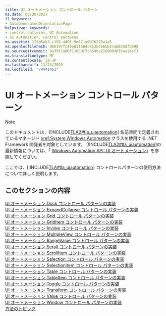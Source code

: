 ```yaml
---
title: UI オートメーション コントロール パターン
ms.date: 03/30/2017
f1_keywords:
- AutoGeneratedOrientationPage
helpviewer_keywords:
- control patterns, UI Automation
- UI Automation, control patterns
ms.assetid: 1f8b5ab3-c193-4d0f-9e67-a0076225a1a5
ms.openlocfilehash: d86397fc49ad1fe04c4c3b4565b2cab850dfb695
ms.sourcegitcommit: 9a39f2a06f110c9c7ca54ba216900d038aa14ef3
ms.translationtype: MT
ms.contentlocale: ja-JP
ms.lasthandoff: 11/23/2019
ms.locfileid: "74441461"
---
```

# <a name="ui-automation-control-patterns"></a>UI オートメーション コントロール パターン
> [!NOTE]
> このドキュメントは、[!INCLUDE[TLA2#tla_uiautomation](../../../includes/tla2sharptla-uiautomation-md.md)] 名前空間で定義されているマネージド <xref:System.Windows.Automation> クラスを使用する .NET Framework 開発者を対象としています。 [!INCLUDE[TLA2#tla_uiautomation](../../../includes/tla2sharptla-uiautomation-md.md)]の最新情報については、「 [Windows Automation API: UI オートメーション](/windows/win32/winauto/entry-uiauto-win32)」を参照してください。  
  
 ここでは、[!INCLUDE[TLA#tla_uiautomation](../../../includes/tlasharptla-uiautomation-md.md)] コントロールパターンの使用方法について詳しく説明します。  
  
## <a name="in-this-section"></a>このセクションの内容  
 [UI オートメーション Dock コントロール パターンの実装](implementing-the-ui-automation-dock-control-pattern.md)  
 [UI オートメーション ExpandCollapse コントロール パターンの実装](implementing-the-ui-automation-expandcollapse-control-pattern.md)  
 [UI オートメーション Grid コントロール パターンの実装](implementing-the-ui-automation-grid-control-pattern.md)  
 [UI オートメーション GridItem コントロール パターンの実装](implementing-the-ui-automation-griditem-control-pattern.md)  
 [UI オートメーション Invoke コントロール パターンの実装](implementing-the-ui-automation-invoke-control-pattern.md)  
 [UI オートメーション MultipleView コントロール パターンの実装](implementing-the-ui-automation-multipleview-control-pattern.md)  
 [UI オートメーション RangeValue コントロール パターンの実装](implementing-the-ui-automation-rangevalue-control-pattern.md)  
 [UI オートメーション Scroll コントロール パターンの実装](implementing-the-ui-automation-scroll-control-pattern.md)  
 [UI オートメーション ScrollItem コントロール パターンの実装](implementing-the-ui-automation-scrollitem-control-pattern.md)  
 [UI オートメーション Selection コントロール パターンの実装](implementing-the-ui-automation-selection-control-pattern.md)  
 [UI オートメーション SelectionItem コントロール パターンの実装](implementing-the-ui-automation-selectionitem-control-pattern.md)  
 [UI オートメーション Table コントロール パターンの実装](implementing-the-ui-automation-table-control-pattern.md)  
 [UI オートメーション TableItem コントロール パターンの実装](implementing-the-ui-automation-tableitem-control-pattern.md)  
 [UI オートメーション Toggle コントロール パターンの実装](implementing-the-ui-automation-toggle-control-pattern.md)  
 [UI オートメーション Transform コントロール パターンの実装](implementing-the-ui-automation-transform-control-pattern.md)  
 [UI オートメーション Value コントロール パターンの実装](implementing-the-ui-automation-value-control-pattern.md)  
 [UI オートメーション Window コントロール パターンの実装](implementing-the-ui-automation-window-control-pattern.md)  
 [方法のトピック](ui-automation-control-patterns-how-to-topics.md)

